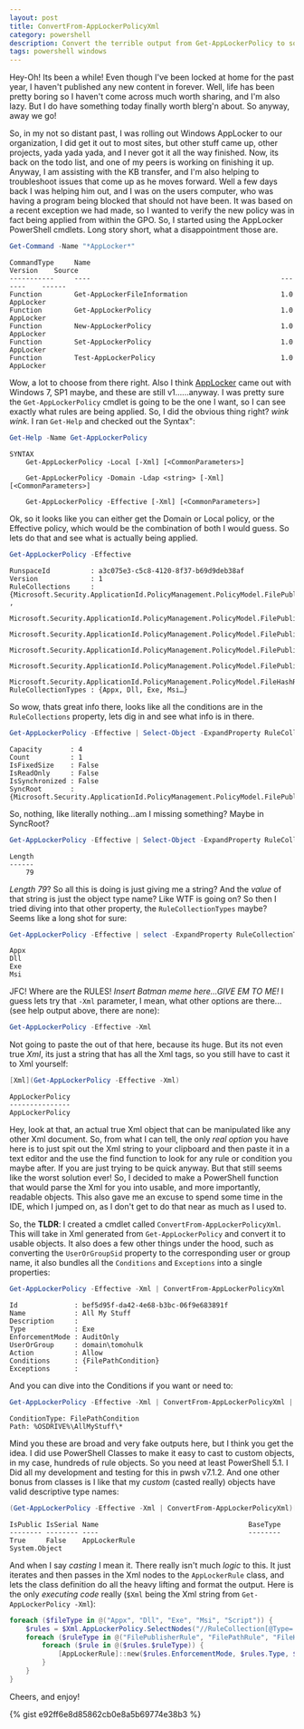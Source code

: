 ```yaml
---
layout: post
title: ConvertFrom-AppLockerPolicyXml
category: powershell
description: Convert the terrible output from Get-AppLockerPolicy to something worth a damn.
tags: powershell windows
---
```


Hey-Oh!  Its been a while!  Even though I've been locked at home for the past year, I haven't published any new content in forever.  Well, life has been pretty boring so I haven't come across much worth sharing, and I'm also lazy.  But I do have something today finally worth blerg'n about.  So anyway, away we go!

So, in my not so distant past, I was rolling out Windows AppLocker to our organization, I did get it out to most sites, but other stuff came up, other projects, yada yada yada, and I never got it all the way finished.  Now, its back on the todo list, and one of my peers is working on finishing it up.  Anyway, I am assisting with the KB transfer, and I'm also helping to troubleshoot issues that come up as he moves forward.  Well a few days back I was helping him out, and I was on the users computer, who was having a program being blocked that should not have been.  It was based on a recent exception we had made, so I wanted to verify the new policy was in fact being applied from within the GPO.  So, I started using the AppLocker PowerShell cmdlets.  Long story short, what a disappointment those are.

```powershell
Get-Command -Name "*AppLocker*"
```
```
CommandType     Name                                               Version    Source
-----------     ----                                               -------    ------
Function        Get-AppLockerFileInformation                       1.0        AppLocker
Function        Get-AppLockerPolicy                                1.0        AppLocker
Function        New-AppLockerPolicy                                1.0        AppLocker
Function        Set-AppLockerPolicy                                1.0        AppLocker
Function        Test-AppLockerPolicy                               1.0        AppLocker
```

Wow, a lot to choose from there right.  Also I think [AppLocker](https://docs.microsoft.com/en-us/windows/security/threat-protection/windows-defender-application-control/applocker/applocker-overview) came out with Windows 7, SP1 maybe, and these are still v1......anyway.  I was pretty sure the `Get-AppLockerPolicy` cmdlet is going to be the one I want, so I can see exactly what rules are being applied.  So, I did the obvious thing right?  _wink wink_.  I ran `Get-Help` and checked out the Syntax":

```powershell
Get-Help -Name Get-AppLockerPolicy
```
```
SYNTAX
    Get-AppLockerPolicy -Local [-Xml] [<CommonParameters>]

    Get-AppLockerPolicy -Domain -Ldap <string> [-Xml] [<CommonParameters>]

    Get-AppLockerPolicy -Effective [-Xml] [<CommonParameters>]
```

Ok, so it looks like you can either get the Domain or Local policy, or the Effective policy, which would be the combination of both I would guess.  So lets do that and see what is actually being applied.

```powershell
Get-AppLockerPolicy -Effective
```
```
RunspaceId          : a3c075e3-c5c8-4120-8f37-b69d9deb38af
Version             : 1
RuleCollections     : {Microsoft.Security.ApplicationId.PolicyManagement.PolicyModel.FilePublisherRule, ,
                      Microsoft.Security.ApplicationId.PolicyManagement.PolicyModel.FilePublisherRule
                      Microsoft.Security.ApplicationId.PolicyManagement.PolicyModel.FilePublisherRule
                      Microsoft.Security.ApplicationId.PolicyManagement.PolicyModel.FilePublisherRule
                      Microsoft.Security.ApplicationId.PolicyManagement.PolicyModel.FilePublisherRule
                      Microsoft.Security.ApplicationId.PolicyManagement.PolicyModel.FileHashRule…}
RuleCollectionTypes : {Appx, Dll, Exe, Msi…}
```

So wow, thats great info there, looks like all the conditions are in the `RuleCollections` property, lets dig in and see what info is in there.

```powershell
Get-AppLockerPolicy -Effective | Select-Object -ExpandProperty RuleCollections | Select-Object -First 1 -Property *
```
```
Capacity       : 4
Count          : 1
IsFixedSize    : False
IsReadOnly     : False
IsSynchronized : False
SyncRoot       : {Microsoft.Security.ApplicationId.PolicyManagement.PolicyModel.FilePublisherRule}
```

So, nothing, like literally nothing...am I missing something?  Maybe in SyncRoot?

```powershell
Get-AppLockerPolicy -Effective | Select-Object -ExpandProperty RuleCollections | Select-Object -First 1 -ExpandProperty SyncRoot | Select-Object -Property *
```
```
Length
------
    79
```

_Length 79_?  So all this is doing is just giving me a string?  And the _value_ of that string is just the object type name?  Like WTF is going on?  So then I tried diving into that other property, the `RuleCollectionTypes` maybe?  Seems like a long shot for sure:

```powershell
Get-AppLockerPolicy -Effective | select -ExpandProperty RuleCollectionTypes
```
```
Appx
Dll
Exe
Msi
```

JFC!  Where are the RULES!  _Insert Batman meme here...GIVE EM TO ME!_  I guess lets try that `-Xml` parameter, I mean, what other options are there...(see help output above, there are none):

```powershell
Get-AppLockerPolicy -Effective -Xml
```

Not going to paste the out of that here, because its huge.  But its not even true _Xml_, its just a string that has all the Xml tags, so you still have to cast it to Xml yourself:

```powershell
[Xml](Get-AppLockerPolicy -Effective -Xml)
```
```
AppLockerPolicy
---------------
AppLockerPolicy
```

Hey, look at that, an actual true Xml object that can be manipulated like any other Xml document.  So, from what I can tell, the only _real option_ you have here is to just spit out the Xml string to your clipboard and then paste it in a text editor and the use the find function to look for any rule or condition you maybe after. If you are just trying to be quick anyway.  But that still seems like the worst solution ever!  So, I decided to make a PowerShell function that would parse the Xml for you into usable, and more importantly, readable objects.  This also gave me an excuse to spend some time in the IDE, which I jumped on, as I don't get to do that near as much as I used to.

So, the **TLDR**: I created a cmdlet called `ConvertFrom-AppLockerPolicyXml`.  This will take in Xml generated from `Get-AppLockerPolicy` and convert it to usable objects.  It also does a few other things under the hood, such as converting the `UserOrGroupSid` property to the corresponding user or group name, it also bundles all the `Conditions` and `Exceptions` into a single properties:

```powershell
Get-AppLockerPolicy -Effective -Xml | ConvertFrom-AppLockerPolicyXml
```
```
Id              : bef5d95f-da42-4e68-b3bc-06f9e683891f
Name            : All My Stuff
Description     :
Type            : Exe
EnforcementMode : AuditOnly
UserOrGroup     : domain\tomohulk
Action          : Allow
Conditions      : {FilePathCondition}
Exceptions      :
```

And you can dive into the Conditions if you want or need to:

```powershell
Get-AppLockerPolicy -Effective -Xml | ConvertFrom-AppLockerPolicyXml | Select-Object -First 1 -ExpandProperty Conditions
```
```
ConditionType: FilePathCondition
Path: %OSDRIVE%\AllMyStuff\*
```

Mind you these are broad and very fake outputs here, but I think you get the idea.  I did use PowerShell Classes to make it easy to cast to custom objects, in my case, hundreds of rule objects.  So you need at least PowerShell 5.1.  I Did all my development and testing for this in pwsh v7.1.2.  And one other bonus from classes is I like that my _custom_ (casted really) objects have valid descriptive type names:

```powershell
(Get-AppLockerPolicy -Effective -Xml | ConvertFrom-AppLockerPolicyXml)[0].GetType()
```
```
IsPublic IsSerial Name                                     BaseType
-------- -------- ----                                     --------
True     False    AppLockerRule                            System.Object
```

And when I say _casting_ I mean it.  There really isn't much _logic_ to this.  It just iterates and then passes in the Xml nodes to the `AppLockerRule` class, and lets the class definition do all the heavy lifting and format the output.  Here is the only _executing code_ really (`$Xml` being the Xml string from `Get-AppLockerPolicy -Xml`):

```powershell
foreach ($fileType in @("Appx", "Dll", "Exe", "Msi", "Script")) {
    $rules = $Xml.AppLockerPolicy.SelectNodes("//RuleCollection[@Type='$fileType']")
    foreach ($ruleType in @("FilePublisherRule", "FilePathRule", "FileHashRule")) {
        foreach ($rule in @($rules.$ruleType)) {
            [AppLockerRule]::new($rules.EnforcementMode, $rules.Type, $rule)
        }
    }
}
```

Cheers, and enjoy!

{% gist e92ff6e8d85862cb0e8a5b69774e38b3 %}
